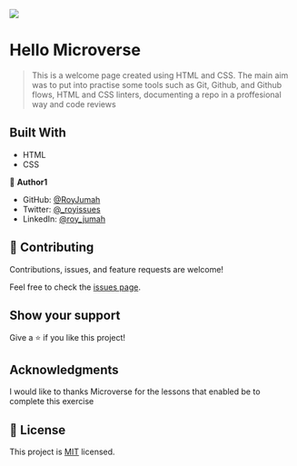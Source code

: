 ![](https://img.shields.io/badge/Microverse-blueviolet)

# Hello Microverse

> This is a welcome page created using HTML and CSS. The main aim was to put into practise some tools such as Git, Github, and Github flows, HTML and CSS linters, documenting a repo in a proffesional way and code reviews

## Built With

- HTML
- CSS

👤 **Author1**

- GitHub: [@RoyJumah](https://github.com/RoyJumah)
- Twitter: [@_royissues](https://twitter.com/_royissues)
- LinkedIn: [@roy_jumah](www.linkedin.com/in/roy-jumah)

## 🤝 Contributing

Contributions, issues, and feature requests are welcome!

Feel free to check the [issues page](../../issues/).

## Show your support

Give a ⭐️ if you like this project!

## Acknowledgments

I would like to thanks Microverse for the lessons that enabled be to complete this exercise

## 📝 License

This project is [MIT](./LICENSE) licensed.

